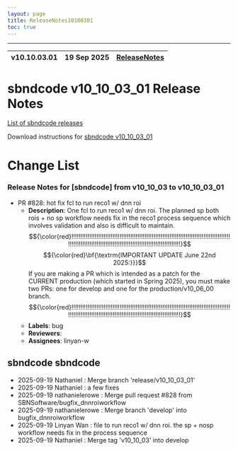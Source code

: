 ```yaml
---
layout: page
title: ReleaseNotes10100301
toc: true
---
```


-----------------------------------------------------------------------------
| v10.10.03.01 | 19 Sep 2025 | [ReleaseNotes](ReleaseNotes10100301.html) |
| --- | --- | --- |



sbndcode v10_10_03_01 Release Notes
=======================================================================================

[List of sbndcode releases](List_of_SBND_code_releases.html)

Download instructions for [sbndcode v10_10_03_01](http://scisoft.fnal.gov/scisoft/bundles/sbnd/v10_10_03_01/sbndcode-v10_10_03_01.html)

Change List
==========================================
### Release Notes for [sbndcode] from v10_10_03 to v10_10_03_01
- PR #828: hot fix fcl to run reco1 w/ dnn roi
  - **Description**: One fcl to run reco1 w/ dnn roi. The planned sp both rois + no sp workflow needs fix in the reco1 process sequence which involves validation and also is difficult to maintain.  $${\color{red}!!!!!!!!!!!!!!!!!!!!!!!!!!!!!!!!!!!!!!!!!!!!!!!!!!!!!!!!!!!!!!!!!!!!!!!!!!!!!!!!!!!!!!!!!!!!!!!!!!!!!!!!!!!!!!!!!!!!!!!!!!!!!!!!!!!!!!!!!!!!!!!!!!!!!!!!}$$  $${\color{red}\bf{\textrm{IMPORTANT UPDATE June 22nd 2025:}}}$$  If you are making a PR which is intended as a patch for the CURRENT production (which started in Spring 2025), you must make two PRs: one for develop and one for the production/v10_06_00 branch.  $${\color{red}!!!!!!!!!!!!!!!!!!!!!!!!!!!!!!!!!!!!!!!!!!!!!!!!!!!!!!!!!!!!!!!!!!!!!!!!!!!!!!!!!!!!!!!!!!!!!!!!!!!!!!!!!!!!!!!!!!!!!!!!!!!!!!!!!!!!!!!!!!!!!!!!!!!!!!!!}$$
  - **Labels**: bug
  - **Reviewers**:
  - **Assignees**: linyan-w

sbndcode sbndcode
---------------------------------------------------

* 2025-09-19  Nathaniel : Merge branch 'release/v10_10_03_01'
* 2025-09-19  Nathaniel : a few fixes
* 2025-09-19  nathanielerowe : Merge pull request #828 from SBNSoftware/bugfix_dnnroiworkflow
* 2025-09-19  nathanielerowe : Merge branch 'develop' into bugfix_dnnroiworkflow
* 2025-09-19  Linyan Wan : file to run reco1 w/ dnn roi. the sp + nosp workflow needs fix in the process sequence
* 2025-09-19  Nathaniel : Merge tag 'v10_10_03' into develop
